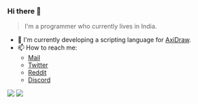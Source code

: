 ### Hi there 👋

> I'm a programmer who currently lives in India.

- 🌱 I'm currently developing a scripting language for [AxiDraw](https://axidraw.com).
- 📫 How to reach me:
	- [Mail](mailto:siddharthpb2007@gmail.com)
	- [Twitter](https://twitter.com/CoolorFoolSRS)
	- [Reddit](https://reddit.com/u/CoolorFoolSRS)
	- [Discord](https://discord.com/users/Sid#1479)

![](https://github-readme-stats-sid110307.vercel.app/api?username=Sid110307&show_icons=true)
![](https://github-readme-stats-sid110307.vercel.app/api/top-langs/?username=Sid110307&langs_count=10&layout=compact)


